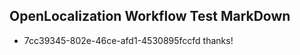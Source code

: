 ## OpenLocalization Workflow Test MarkDown
* 7cc39345-802e-46ce-afd1-4530895fccfd thanks!

<!--HONumber=Aug16_HO3-->


